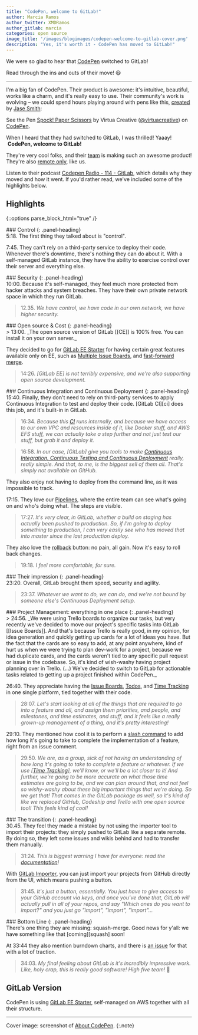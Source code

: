 ```yaml
---
title: "CodePen, welcome to GitLab!"
author: Marcia Ramos
author_twitter: XMDRamos
author_gitlab: marcia
categories: open source
image_title: '/images/blogimages/codepen-welcome-to-gitlab-cover.png'
description: "Yes, it's worth it - CodePen has moved to GitLab!"
---
```


We were so glad to hear that [CodePen] switched to GitLab!

Read through the ins and outs of their move! 😃

<!-- more -->

----

I'm a big fan of CodePen. Their product is awesome: it's
intuitive, beautiful, works like a charm, and it's really easy to use.
Their community's work is evolving – we could spend hours playing around
with pens like this, [created][pen] by [Jase Smith]:

<p data-height="300" data-theme-id="23203" data-slug-hash="dNVaae" data-default-tab="js,result" data-user="virtuacreative" data-embed-version="2" data-pen-title="Spock! Paper Scissors" class="codepen">See the Pen <a href="http://codepen.io/virtuacreative/pen/dNVaae/">Spock! Paper Scissors</a> by Virtua Creative (<a href="http://codepen.io/virtuacreative">@virtuacreative</a>) on <a href="http://codepen.io">CodePen</a>.</p>
<script async src="https://production-assets.codepen.io/assets/embed/ei.js"></script>

When I heard that they had switched to GitLab, I was thrilled! Yaaay!
&nbsp;<i class="fas fa-codepen" aria-hidden="true"></i>
&nbsp;**CodePen, welcome to GitLab!**
&nbsp;<i class="fab fa-gitlab" aria-hidden="true"></i>

They're very cool folks, and their [team][team] is making such an
awesome product! They're also [remote only](https://www.remoteonly.org/), like us.

Listen to their podcast [Codepen Radio - 114 - GitLab](https://blog.codepen.io/2017/01/24/114-gitlab/), which details why they moved and how it
went. If you'd rather read, we've included some of the highlights below.

## Highlights

{::options parse_block_html="true" /}

<div class="panel panel-gitlab-orange">
### <i class="fas fa-cog fa-fw" aria-hidden="true"></i> Control
{: .panel-heading}
<div class="panel-body">
5:18. The first thing they talked about is "control".

7:45. They can't rely on a third-party service to deploy
their code. Whenever there's downtime, there's nothing they can do about it. With a self-managed GitLab instance,
they have the ability to exercise control over their server and everything else.
</div>
</div>

<div class="panel panel-gitlab-purple">
### <i class="fas fa-lock fa-fw" aria-hidden="true"></i> Security
{: .panel-heading}
<div class="panel-body">
10:00. Because it's self-managed, they feel much more protected from hacker attacks and system breaches.
They have their own private network space in which they run GitLab.

> 12.35. _We have control, we have code in our own network, we have higher security._
</div>
</div>

<div class="panel panel-gitlab-orange">
### <i class="fas fa-code fa-fw" aria-hidden="true"></i> Open source &amp; Cost
{: .panel-heading}
<div class="panel-body">
> 13:00. _The open source version of GitLab [[CE]] is 100% free. You can install it on your own server._

They decided to go for [GitLab EE Starter][ee] for having certain great features available only on EE, such as [Multiple Issue Boards][boards], and [fast-forward merge][ff].

> 14:26. _[GitLab EE] is not terribly expensive, and we're also supporting open source development._
</div>
</div>

<div class="panel panel-gitlab-purple">
### <i class="fas fa-sync-alt fa-fw" aria-hidden="true"></i> Continuous Integration and Continuous Deployment
{: .panel-heading}
<div class="panel-body">
15:40. Finally, they don't need to rely on third-party services to apply Continuous Integration to test and
deploy their code. [GitLab CI][ci] does this job, and it's built-in in GitLab.

> 16:34. _Because this [CI] runs internally, and because we have access to our own VPC and resources inside of it, like Docker stuff, and AWS EFS stuff, we can actually take a step further and not just test our stuff, but grab it and deploy it._

> 16:58. _In our case, [GitLab] give you tools to make [Continuous Integration, Continuous Testing and Continuous Deployment][ci-cd] really, really simple. And that, to me, is the biggest sell of them all. That's simply not available on GitHub._

They also enjoy not having to deploy from the command line, as it was impossible to track.

17:15. They love our [Pipelines][pipes], where the entire team can see what's going on and who's doing what. The steps are visible.

> 17:27. _It's very clear, in GitLab, whether a build on staging has actually been pushed to production. So, if I'm going to deploy something to production, I can very easily see who has moved that into master since the last production deploy._

They also love the [rollback] button: no pain, all gain. Now it's easy to roll back changes.

> 19:18. _I feel more comfortable, for sure._
</div>
</div>

<div class="panel panel-gitlab-orange">
### <i class="far fa-heart fa-fw" aria-hidden="true"></i> Their impression
{: .panel-heading}
<div class="panel-body">
23:20. Overall, GitLab brought them speed, security and agility.

> 23:37. _Whatever we want to do, we can do, and we're not bound by someone else's Continuous Deployment setup._
</div>
</div>

<div class="panel panel-gitlab-purple">
### <i class="fas fa-chain fa-fw" aria-hidden="true"></i> Project Management: everything in one place
{: .panel-heading}
<div class="panel-body">
> 24:56. _We were using Trello boards to organize our tasks, but very recently we've decided to move our project's specific tasks into GitLab [[Issue Boards]]. And that's because Trello is really good, in my opinion, for idea generation and quickly getting up cards for a lot of ideas you have. But the fact that the cards are so easy to add, at any point anywhere, kind of hurt us when we were trying to plan dev-work for a project, because we had duplicate cards, and the cards weren't tied to any specific pull request or issue in the codebase. So, it's kind of wish-washy having project planning over in Trello. (...) We've decided to switch to GitLab for actionable tasks related to getting up a project finished within CodePen._

26:40. They appreciate having the [Issue Boards], [Todos], and [Time Tracking][tt] in one single platform, tied together with their code.

> 28:07. _Let's start looking at all of the things that are required to go into a feature and all, and assign them priorities, and people, and milestones, and time estimates, and stuff, and it feels like a really grown-up management of a thing, and it's pretty interesting!_

29:10. They mentioned how cool it is to perform a [slash command][slash]
to add how long it's going to take to complete the implementation of a feature, right from an issue comment.

> 29:50. _We are, as a group, sick of not having an understanding of how long it's going to take to complete a feature or whatever. If we use [[Time Tracking][tt]], we'll know, or we'll be a lot closer to it! And further, we're going to be more accurate on what those time estimates are going to be, and we can plan around that, and not feel so wishy-washy about these big important things that we're doing. So we get that! That comes in the GitLab package as well, so it's kind of like we replaced GitHub, Codeship and Trello with one open source tool! This feels kind of cool!_
</div>
</div>

<div class="panel panel-gitlab-orange">
### <i class="fas fa-heartbeat fa-fw" aria-hidden="true"></i> The transition
{: .panel-heading}
<div class="panel-body">
30.45. They feel they made a mistake by not using the importer tool to import their projects: they simply pushed to GitLab like a separate remote. By doing so, they left some issues and wikis behind and had to transfer them manually.

> 31:24. _This is biggest warning I have for everyone: read the [documentation][docs]!_

With [GitLab Importer][importer], you can just import your projects from GitHub directly
from the UI, which means pushing a button.

> 31:45. _It's just a button, essentially. You just have to give access to your GitHub account via keys, and once you've done that, GitLab will actually pull in all of your repos, and say "Which ones do you want to import?" and you just go "import", "import", "import"..._
</div>
</div>

<div class="panel panel-gitlab-purple">
### <i class="fas fa-check-square-o fa-fw" aria-hidden="true"></i> Bottom Line
{: .panel-heading}
<div class="panel-body">
There's one thing they are missing: squash-merge. Good news for y'all: we have something like that [coming][squash] soon!

At 33:44 they also mention burndown charts, and there is [an issue][burndown] for that with a lot of traction.

> 34:03. _My final feeling about GitLab is it's incredibly impressive work. Like, holy crap, this is really good software! High five team!_ 🙌

</div>
</div>

## GitLab Version

CodePen is using [GitLab EE Starter][ee], self-managed on AWS together with all their
structure.

----

Cover image: screenshot of [About CodePen][about].
{:.note}

<!-- identifiers -->

[about]: http://codepen.io/about/
[boards]: /stages-devops-lifecycle/issueboard/#step-6
[burndown]: https://gitlab.com/gitlab-org/gitlab-ee/issues/91
[ce]: /stages-devops-lifecycle/ "GitLab Community Edition"
[ci-cd]: /blog/2016/08/05/continuous-integration-delivery-and-deployment-with-gitlab/
[ci]: /stages-devops-lifecycle/continuous-integration/
[Codepen]: https://codepen.io/
[docs]: https://docs.gitlab.com/
[ee]: /gitlab-ee/ "GitLab Enterprise Edition"
[ff]: https://docs.gitlab.com/ee/user/project/merge_requests/fast_forward_merge.html
[importer]: https://docs.gitlab.com/ee/user/project/import/github.html
[Issue Boards]: /stages-devops-lifecycle/issueboard/
[jase smith]: https://codepen.io/jasesmith/
[pen]: https://codepen.io/jasesmith/pen/GqaVrx
[pipes]: https://docs.gitlab.com/ee/ci/pipelines/index.html
[remote-only]: /company/culture/all-remote/
[rollback]: https://docs.gitlab.com/ee/ci/environments/index.html#viewing-the-deployment-history-of-an-environment
[slash]: https://docs.gitlab.com/ee/user/project/quick_actions.html
[squash]: https://gitlab.com/gitlab-org/gitlab-ee/issues/150
[team]: https://codepen.io/about/
[todos]: https://docs.gitlab.com/ee/user/todos.html
[tt]: https://docs.gitlab.com/ee/user/project/time_tracking.html

<style>
h3 {
  margin-top: 0 !important;
  margin-bottom: 0 !important;
  font-size: 20px !important;
}
.shadow {
  box-shadow: 0 4px 18px 0 rgba(0, 0, 0, 0.1), 0 6px 20px 0 rgba(0, 0, 0, 0.09);
  margin-bottom: 20px;
  margin-top: 20px; }
}
</style>
